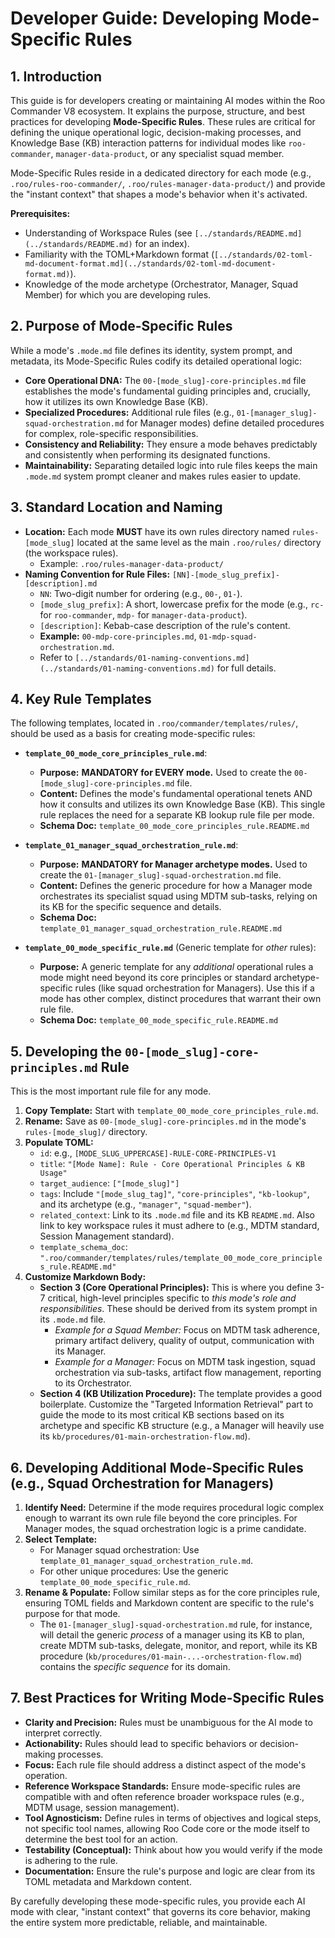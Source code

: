# Developer Guide: Developing Mode-Specific Rules

## 1. Introduction

This guide is for developers creating or maintaining AI modes within the Roo Commander V8 ecosystem. It explains the purpose, structure, and best practices for developing **Mode-Specific Rules**. These rules are critical for defining the unique operational logic, decision-making processes, and Knowledge Base (KB) interaction patterns for individual modes like `roo-commander`, `manager-data-product`, or any specialist squad member.

Mode-Specific Rules reside in a dedicated directory for each mode (e.g., `.roo/rules-roo-commander/`, `.roo/rules-manager-data-product/`) and provide the "instant context" that shapes a mode's behavior when it's activated.

**Prerequisites:**
*   Understanding of Workspace Rules (see `[../standards/README.md](../standards/README.md)` for an index).
*   Familiarity with the TOML+Markdown format (`[../standards/02-toml-md-document-format.md](../standards/02-toml-md-document-format.md)`).
*   Knowledge of the mode archetype (Orchestrator, Manager, Squad Member) for which you are developing rules.

## 2. Purpose of Mode-Specific Rules

While a mode's `.mode.md` file defines its identity, system prompt, and metadata, its Mode-Specific Rules codify its detailed operational logic:

*   **Core Operational DNA:** The `00-[mode_slug]-core-principles.md` file establishes the mode's fundamental guiding principles and, crucially, how it utilizes its own Knowledge Base (KB).
*   **Specialized Procedures:** Additional rule files (e.g., `01-[manager_slug]-squad-orchestration.md` for Manager modes) define detailed procedures for complex, role-specific responsibilities.
*   **Consistency and Reliability:** They ensure a mode behaves predictably and consistently when performing its designated functions.
*   **Maintainability:** Separating detailed logic into rule files keeps the main `.mode.md` system prompt cleaner and makes rules easier to update.

## 3. Standard Location and Naming

*   **Location:** Each mode **MUST** have its own rules directory named `rules-[mode_slug]` located at the same level as the main `.roo/rules/` directory (the workspace rules).
    *   Example: `.roo/rules-manager-data-product/`
*   **Naming Convention for Rule Files:** `[NN]-[mode_slug_prefix]-[description].md`
    *   `NN`: Two-digit number for ordering (e.g., `00-`, `01-`).
    *   `[mode_slug_prefix]`: A short, lowercase prefix for the mode (e.g., `rc-` for `roo-commander`, `mdp-` for `manager-data-product`).
    *   `[description]`: Kebab-case description of the rule's content.
    *   **Example:** `00-mdp-core-principles.md`, `01-mdp-squad-orchestration.md`.
    *   Refer to `[../standards/01-naming-conventions.md](../standards/01-naming-conventions.md)` for full details.

## 4. Key Rule Templates

The following templates, located in `.roo/commander/templates/rules/`, should be used as a basis for creating mode-specific rules:

*   **`template_00_mode_core_principles_rule.md`**:
    *   **Purpose:** **MANDATORY for EVERY mode.** Used to create the `00-[mode_slug]-core-principles.md` file.
    *   **Content:** Defines the mode's fundamental operational tenets AND how it consults and utilizes its own Knowledge Base (KB). This single rule replaces the need for a separate KB lookup rule file per mode.
    *   **Schema Doc:** `template_00_mode_core_principles_rule.README.md`

*   **`template_01_manager_squad_orchestration_rule.md`**:
    *   **Purpose:** **MANDATORY for Manager archetype modes.** Used to create the `01-[manager_slug]-squad-orchestration.md` file.
    *   **Content:** Defines the generic procedure for how a Manager mode orchestrates its specialist squad using MDTM sub-tasks, relying on its KB for the specific sequence and details.
    *   **Schema Doc:** `template_01_manager_squad_orchestration_rule.README.md`

*   **`template_00_mode_specific_rule.md`** (Generic template for *other* rules):
    *   **Purpose:** A generic template for any *additional* operational rules a mode might need beyond its core principles or standard archetype-specific rules (like squad orchestration for Managers). Use this if a mode has other complex, distinct procedures that warrant their own rule file.
    *   **Schema Doc:** `template_00_mode_specific_rule.README.md`

## 5. Developing the `00-[mode_slug]-core-principles.md` Rule

This is the most important rule file for any mode.

1.  **Copy Template:** Start with `template_00_mode_core_principles_rule.md`.
2.  **Rename:** Save as `00-[mode_slug]-core-principles.md` in the mode's `rules-[mode_slug]/` directory.
3.  **Populate TOML:**
    *   `id`: e.g., `[MODE_SLUG_UPPERCASE]-RULE-CORE-PRINCIPLES-V1`
    *   `title`: `"[Mode Name]: Rule - Core Operational Principles & KB Usage"`
    *   `target_audience`: `["[mode_slug]"]`
    *   `tags`: Include `"[mode_slug_tag]"`, `"core-principles"`, `"kb-lookup"`, and its archetype (e.g., `"manager"`, `"squad-member"`).
    *   `related_context`: Link to its `.mode.md` file and its KB `README.md`. Also link to key workspace rules it must adhere to (e.g., MDTM standard, Session Management standard).
    *   `template_schema_doc`: `".roo/commander/templates/rules/template_00_mode_core_principles_rule.README.md"`
4.  **Customize Markdown Body:**
    *   **Section 3 (Core Operational Principles):** This is where you define 3-7 critical, high-level principles specific to *this mode's role and responsibilities*. These should be derived from its system prompt in its `.mode.md` file.
        *   *Example for a Squad Member:* Focus on MDTM task adherence, primary artifact delivery, quality of output, communication with its Manager.
        *   *Example for a Manager:* Focus on MDTM task ingestion, squad orchestration via sub-tasks, artifact flow management, reporting to its Orchestrator.
    *   **Section 4 (KB Utilization Procedure):** The template provides a good boilerplate. Customize the "Targeted Information Retrieval" part to guide the mode to its most critical KB sections based on its archetype and specific KB structure (e.g., a Manager will heavily use its `kb/procedures/01-main-orchestration-flow.md`).

## 6. Developing Additional Mode-Specific Rules (e.g., Squad Orchestration for Managers)

1.  **Identify Need:** Determine if the mode requires procedural logic complex enough to warrant its own rule file beyond the core principles. For Manager modes, the squad orchestration logic is a prime candidate.
2.  **Select Template:**
    *   For Manager squad orchestration: Use `template_01_manager_squad_orchestration_rule.md`.
    *   For other unique procedures: Use the generic `template_00_mode_specific_rule.md`.
3.  **Rename & Populate:** Follow similar steps as for the core principles rule, ensuring TOML fields and Markdown content are specific to the rule's purpose for that mode.
    *   The `01-[manager_slug]-squad-orchestration.md` rule, for instance, will detail the generic *process* of a manager using its KB to plan, create MDTM sub-tasks, delegate, monitor, and report, while its KB procedure (`kb/procedures/01-main-...-orchestration-flow.md`) contains the *specific sequence* for its domain.

## 7. Best Practices for Writing Mode-Specific Rules

*   **Clarity and Precision:** Rules must be unambiguous for the AI mode to interpret correctly.
*   **Actionability:** Rules should lead to specific behaviors or decision-making processes.
*   **Focus:** Each rule file should address a distinct aspect of the mode's operation.
*   **Reference Workspace Standards:** Ensure mode-specific rules are compatible with and often reference broader workspace rules (e.g., MDTM usage, session management).
*   **Tool Agnosticism:** Define rules in terms of objectives and logical steps, not specific tool names, allowing Roo Code core or the mode itself to determine the best tool for an action.
*   **Testability (Conceptual):** Think about how you would verify if the mode is adhering to the rule.
*   **Documentation:** Ensure the rule's purpose and logic are clear from its TOML metadata and Markdown content.

By carefully developing these mode-specific rules, you provide each AI mode with clear, "instant context" that governs its core behavior, making the entire system more predictable, reliable, and maintainable.